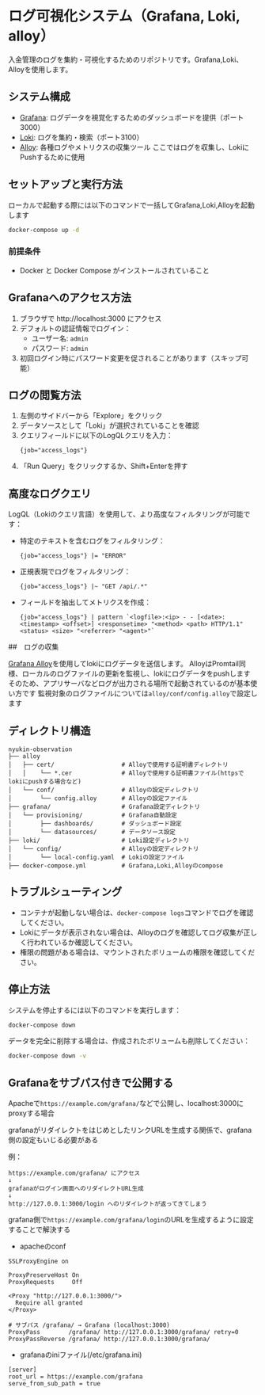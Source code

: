 # ログ可視化システム（Grafana, Loki, alloy）

入金管理のログを集約・可視化するためのリポジトリです。Grafana,Loki、Alloyを使用します。

## システム構成

- [Grafana](https://grafana.com/ja/grafana/): ログデータを視覚化するためのダッシュボードを提供（ポート3000）
- [Loki](https://grafana.com/oss/loki/): ログを集約・検索（ポート3100）
- [Alloy](https://grafana.com/docs/alloy/latest/): 各種ログやメトリクスの収集ツール ここではログを収集し、LokiにPushするために使用

## セットアップと実行方法

ローカルで起動する際には以下のコマンドで一括してGrafana,Loki,Alloyを起動します

```bash
docker-compose up -d
```

### 前提条件

- Docker と Docker Compose がインストールされていること

## Grafanaへのアクセス方法

1. ブラウザで http://localhost:3000 にアクセス
2. デフォルトの認証情報でログイン：
   - ユーザー名: `admin`
   - パスワード: `admin`
3. 初回ログイン時にパスワード変更を促されることがあります（スキップ可能）

## ログの閲覧方法

1. 左側のサイドバーから「Explore」をクリック
2. データソースとして「Loki」が選択されていることを確認
3. クエリフィールドに以下のLogQLクエリを入力：
   ```
   {job="access_logs"}
   ```
4. 「Run Query」をクリックするか、Shift+Enterを押す

## 高度なログクエリ

LogQL（Lokiのクエリ言語）を使用して、より高度なフィルタリングが可能です：

- 特定のテキストを含むログをフィルタリング：
  ```
  {job="access_logs"} |= "ERROR"
  ```

- 正規表現でログをフィルタリング：
  ```
  {job="access_logs"} |~ "GET /api/.*"
  ```

- フィールドを抽出してメトリクスを作成：
  ```
  {job="access_logs"} | pattern `<logfile>:<ip> - - [<date>:<timestamp> <offset>] <responsetime> "<method> <path> HTTP/1.1" <status> <size> "<referrer> "<agent>"`
  ```

##　ログの収集

[Grafana Alloy](https://grafana.com/docs/alloy/latest/)を使用してlokiにログデータを送信します。
AlloyはPromtail同様、ローカルのログファイルの更新を監視し、lokiにログデータをpushします
そのため、アプリサーバなどログが出力される場所で起動されているのが基本使い方です
監視対象のログファイルについては`alloy/conf/config.alloy`で設定します

## ディレクトリ構造

```
nyukin-observation
├── alloy
│   ├── cert/                   # Alloyで使用する証明書ディレクトリ
│   │    └── *.cer              # Alloyで使用する証明書ファイル(httpsでlokiにpushする場合など)
│   └── conf/                   # Alloyの設定ディレクトリ  
│        └── config.alloy       # Alloyの設定ファイル
├── grafana/                    # Grafana設定ディレクトリ
│   └── provisioning/           # Grafana自動設定
│        ├── dashboards/        # ダッシュボード設定
│        └── datasources/       # データソース設定
├── loki/                       # Loki設定ディレクトリ
│   └── config/                 # Alloyの設定ディレクトリ  
│        └── local-config.yaml  # Lokiの設定ファイル
├── docker-compose.yml          # Grafana,Loki,Alloyのcompose
```

## トラブルシューティング

- コンテナが起動しない場合は、`docker-compose logs`コマンドでログを確認してください。
- Lokiにデータが表示されない場合は、Alloyのログを確認してログ収集が正しく行われているか確認してください。
- 権限の問題がある場合は、マウントされたボリュームの権限を確認してください。

## 停止方法

システムを停止するには以下のコマンドを実行します：

```bash
docker-compose down
```

データを完全に削除する場合は、作成されたボリュームも削除してください：

```bash
docker-compose down -v
```

## Grafanaをサブパス付きで公開する

Apacheで`https://example.com/grafana/`などで公開し、localhost:3000にproxyする場合

grafanaがリダイレクトをはじめとしたリンクURLを生成する関係で、grafana側の設定もいじる必要がある

例：
```
https://example.com/grafana/ にアクセス
↓
grafanaがログイン画面へのリダイレクトURL生成
↓
http://127.0.0.1:3000/login へのリダイレクトが返ってきてしまう
```

grafana側で`https://example.com/grafana/login`のURLを生成するように設定することで解決する

- apacheのconf
```
SSLProxyEngine on

ProxyPreserveHost On
ProxyRequests     Off

<Proxy "http://127.0.0.1:3000/">
  Require all granted
</Proxy>

# サブパス /grafana/ → Grafana (localhost:3000)
ProxyPass        /grafana/ http://127.0.0.1:3000/grafana/ retry=0
ProxyPassReverse /grafana/ http://127.0.0.1:3000/grafana/
```

- grafanaのiniファイル(/etc/grafana.ini)
```
[server]
root_url = https://example.com/grafana
serve_from_sub_path = true
```